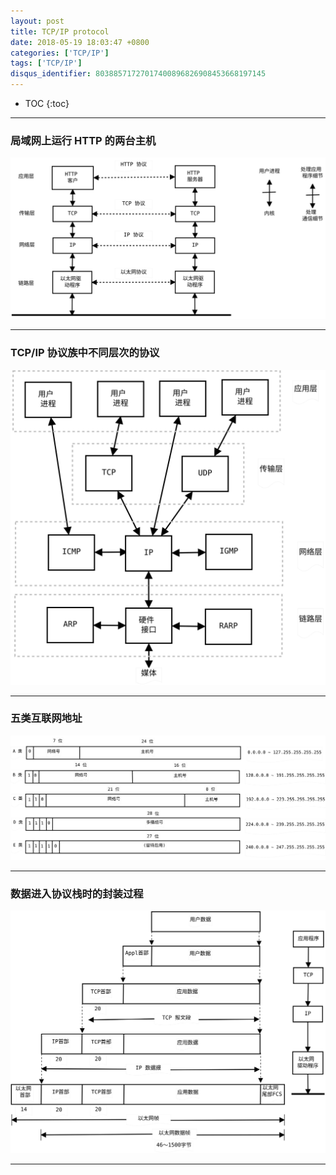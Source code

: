 ```yaml
---
layout: post
title: TCP/IP protocol
date: 2018-05-19 18:03:47 +0800
categories: ['TCP/IP']
tags: ['TCP/IP']
disqus_identifier: 80388571727017400896826908453668197145
---
```


- TOC
{:toc}

- - -

### 局域网上运行 HTTP 的两台主机

![局域网上运行 HTTP 的两台主机](/assets/tcp-ip-protocol/tcp-ip-http-host-on-lan.svg)

- - -

### TCP/IP 协议族中不同层次的协议 

![TCP/IP 协议族中不同层次的协议](/assets/tcp-ip-protocol/tcp-ip-family-layer.svg)

- - -

### 五类互联网地址

![五类互联网地址](/assets/tcp-ip-protocol/ip-address-class.svg)

- - -

### 数据进入协议栈时的封装过程

![数据进入协议栈时的封装过程](/assets/tcp-ip-protocol/data-segment-frame-wrapper.svg)

- - -
